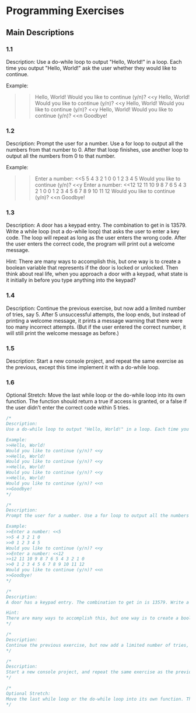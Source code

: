 # Programming Exercises

## Main Descriptions

### 1.1
Description:
Use a do-while loop to output "Hello, World!" in a loop. Each time you output "Hello, World!" ask the user whether they would like to continue.

Example:
>>Hello, World!
Would you like to continue (y/n)? <<y
>>Hello, World!
Would you like to continue (y/n)? <<y
>>Hello, World!
Would you like to continue (y/n)? <<y
>>Hello, World!
Would you like to continue (y/n)? <<n
>>Goodbye!

### 1.2
Description:
Prompt the user for a number. Use a for loop to output all the numbers from that number to 0. After that loop finishes, use another loop to output all the numbers from 0 to that number.

Example:
>>Enter a number: <<5
>>5 4 3 2 1 0
>>0 1 2 3 4 5
Would you like to continue (y/n)? <<y
>>Enter a number: <<12
>>12 11 10 9 8 7 6 5 4 3 2 1 0
>>0 1 2 3 4 5 6 7 8 9 10 11 12
Would you like to continue (y/n)? <<n
>>Goodbye!

### 1.3
Description:
A door has a keypad entry. The combination to get in is 13579. Write a while loop (not a do-while loop) that asks the user to enter a key code. The loop will repeat as long as the user enters the wrong code. After the user enters the correct code, the program will print out a welcome message.

Hint:
There are many ways to accomplish this, but one way is to create a boolean variable that represents if the door is locked or unlocked. Then think about real life, when you approach a door with a keypad, what state is it initially in before you type anything into the keypad?

### 1.4
Description:
Continue the previous exercise, but now add a limited number of tries, say 5. After 5 unsuccessful attempts, the loop ends, but instead of printing a welcome message, it prints a message warning that there were too many incorrect attempts. (But if the user entered the correct number, it will still print the welcome message as before.)

### 1.5
Description:
Start a new console project, and repeat the same exercise as the previous, except this time implement it with a do-while loop.

### 1.6
Optional Stretch:
Move the last while loop or the do-while loop into its own function. The function should return a true if access is granted, or a false if the user didn’t enter the correct code within 5 tries.

```csharp
/*
Description:
Use a do-while loop to output "Hello, World!" in a loop. Each time you output "Hello, World!" ask the user whether they would like to continue.

Example:
>>Hello, World!
Would you like to continue (y/n)? <<y
>>Hello, World!
Would you like to continue (y/n)? <<y
>>Hello, World!
Would you like to continue (y/n)? <<y
>>Hello, World!
Would you like to continue (y/n)? <<n
>>Goodbye!
*/

/*
Description:
Prompt the user for a number. Use a for loop to output all the numbers from that number to 0. After that loop finishes, use another loop to output all the numbers from 0 to that number.

Example:
>>Enter a number: <<5
>>5 4 3 2 1 0
>>0 1 2 3 4 5
Would you like to continue (y/n)? <<y
>>Enter a number: <<12
>>12 11 10 9 8 7 6 5 4 3 2 1 0
>>0 1 2 3 4 5 6 7 8 9 10 11 12
Would you like to continue (y/n)? <<n
>>Goodbye!
*/

/*
Description:
A door has a keypad entry. The combination to get in is 13579. Write a while loop (not a do-while loop) that asks the user to enter a key code. The loop will repeat as long as the user enters the wrong code. After the user enters the correct code, the program will print out a welcome message.

Hint:
There are many ways to accomplish this, but one way is to create a boolean variable that represents if the door is locked or unlocked. Then think about real life, when you approach a door with a keypad, what state is it initially in before you type anything into the keypad?
*/

/*
Description:
Continue the previous exercise, but now add a limited number of tries, say 5. After 5 unsuccessful attempts, the loop ends, but instead of printing a welcome message, it prints a message warning that there were too many incorrect attempts. (But if the user entered the correct number, it will still print the welcome message as before.)
*/

/*
Description:
Start a new console project, and repeat the same exercise as the previous, except this time implement it with a do-while loop.
*/

/*
Optional Stretch:
Move the last while loop or the do-while loop into its own function. The function should return a true if access is granted, or a false if the user didn’t enter the correct code within 5 tries.
*/
